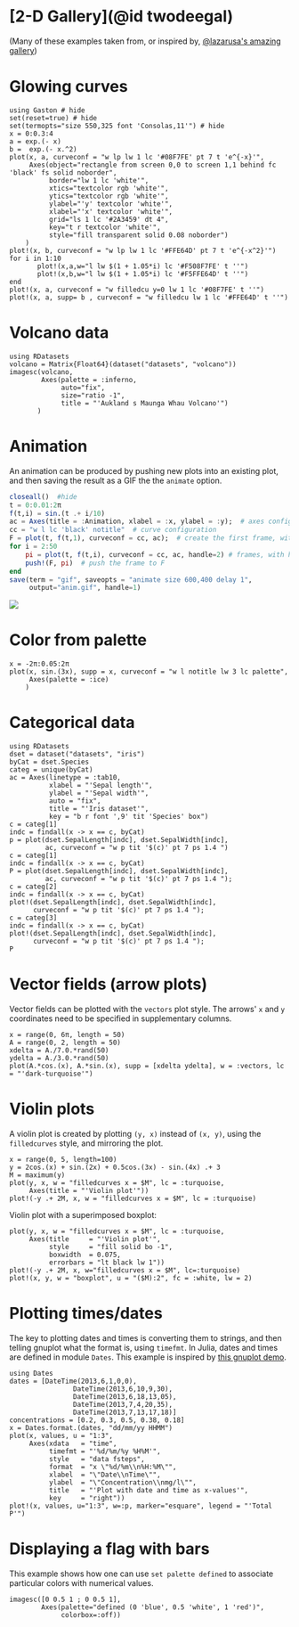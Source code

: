 # [2-D Gallery](@id twodeegal)

(Many of these examples taken from, or inspired by, [@lazarusa's amazing gallery](https://lazarusa.github.io/gnuplot-examples/gallery/))

# Glowing curves
```@example 2dgal
using Gaston # hide
set(reset=true) # hide
set(termopts="size 550,325 font 'Consolas,11'") # hide
x = 0:0.3:4
a = exp.(- x)
b =  exp.(- x.^2)
plot(x, a, curveconf = "w lp lw 1 lc '#08F7FE' pt 7 t 'e^{-x}'",
     Axes(object="rectangle from screen 0,0 to screen 1,1 behind fc 'black' fs solid noborder",
          border="lw 1 lc 'white'",
          xtics="textcolor rgb 'white'",
          ytics="textcolor rgb 'white'",
          ylabel="'y' textcolor 'white'",
          xlabel="'x' textcolor 'white'",
          grid="ls 1 lc '#2A3459' dt 4",
          key="t r textcolor 'white'",
          style="fill transparent solid 0.08 noborder")
    )
plot!(x, b, curveconf = "w lp lw 1 lc '#FFE64D' pt 7 t 'e^{-x^2}'")
for i in 1:10
       plot!(x,a,w="l lw $(1 + 1.05*i) lc '#F508F7FE' t ''")
       plot!(x,b,w="l lw $(1 + 1.05*i) lc '#F5FFE64D' t ''")
end
plot!(x, a, curveconf = "w filledcu y=0 lw 1 lc '#08F7FE' t ''")
plot!(x, a, supp= b , curveconf = "w filledcu lw 1 lc '#FFE64D' t ''")
```

# Volcano data

```@example 2dgal
using RDatasets
volcano = Matrix{Float64}(dataset("datasets", "volcano"))
imagesc(volcano,
        Axes(palette = :inferno,
             auto="fix",
             size="ratio -1",
             title = "'Aukland s Maunga Whau Volcano'")
       )
```

# Animation

An animation can be produced by pushing new plots into an existing plot, and then saving the result as a GIF the the `animate` option.

```julia
closeall()  #hide
t = 0:0.01:2π
f(t,i) = sin.(t .+ i/10)
ac = Axes(title = :Animation, xlabel = :x, ylabel = :y);  # axes configuration
cc = "w l lc 'black' notitle"  # curve configuration
F = plot(t, f(t,1), curveconf = cc, ac);  # create the first frame, with handle 1
for i = 2:50
    pi = plot(t, f(t,i), curveconf = cc, ac, handle=2) # frames, with handle 2
    push!(F, pi)  # push the frame to F
end
save(term = "gif", saveopts = "animate size 600,400 delay 1",
     output="anim.gif", handle=1)
```

![](assets/anim.gif)

# Color from palette

```@example 2dgal
x = -2π:0.05:2π
plot(x, sin.(3x), supp = x, curveconf = "w l notitle lw 3 lc palette",
     Axes(palette = :ice)
    )
```

# Categorical data

```@example 2dgal
using RDatasets
dset = dataset("datasets", "iris")
byCat = dset.Species
categ = unique(byCat)
ac = Axes(linetype = :tab10,
          xlabel = "'Sepal length'",
          ylabel = "'Sepal width'",
          auto = "fix",
          title = "'Iris dataset'",
          key = "b r font ',9' tit 'Species' box")
c = categ[1]
indc = findall(x -> x == c, byCat)
p = plot(dset.SepalLength[indc], dset.SepalWidth[indc],
         ac, curveconf = "w p tit '$(c)' pt 7 ps 1.4 ")
c = categ[1]
indc = findall(x -> x == c, byCat)
P = plot(dset.SepalLength[indc], dset.SepalWidth[indc],
         ac, curveconf = "w p tit '$(c)' pt 7 ps 1.4 ");
c = categ[2]
indc = findall(x -> x == c, byCat)
plot!(dset.SepalLength[indc], dset.SepalWidth[indc],
      curveconf = "w p tit '$(c)' pt 7 ps 1.4 ");
c = categ[3]
indc = findall(x -> x == c, byCat)
plot!(dset.SepalLength[indc], dset.SepalWidth[indc],
      curveconf = "w p tit '$(c)' pt 7 ps 1.4 ");
P
```

# Vector fields (arrow plots)

Vector fields can be plotted with the `vectors` plot style. The arrows' `x` and `y` coordinates need to be specified in supplementary columns.

```@example 2dgal
x = range(0, 6π, length = 50)
A = range(0, 2, length = 50)
xdelta = A./7.0.*rand(50)
ydelta = A./3.0.*rand(50)
plot(A.*cos.(x), A.*sin.(x), supp = [xdelta ydelta], w = :vectors, lc = "'dark-turquoise'")
```

# Violin plots

A violin plot is created by plotting `(y, x)` instead of `(x, y)`, using the `filledcurves` style, and mirroring the plot.

```@example 2dgal
x = range(0, 5, length=100)
y = 2cos.(x) + sin.(2x) + 0.5cos.(3x) - sin.(4x) .+ 3
M = maximum(y)
plot(y, x, w = "filledcurves x = $M", lc = :turquoise,
     Axes(title = "'Violin plot'"))
plot!(-y .+ 2M, x, w = "filledcurves x = $M", lc = :turquoise)
```

Violin plot with a superimposed boxplot:

```@example 2dgal
plot(y, x, w = "filledcurves x = $M", lc = :turquoise,
     Axes(title     = "'Violin plot'",
          style     = "fill solid bo -1",
          boxwidth  = 0.075,
          errorbars = "lt black lw 1"))
plot!(-y .+ 2M, x, w="filledcurves x = $M", lc=:turquoise)
plot!(x, y, w = "boxplot", u = "($M):2", fc = :white, lw = 2)
```

# Plotting times/dates

The key to plotting dates and times is converting them to strings, and then telling gnuplot what the format is, using `timefmt`. In Julia, dates and times are defined in module `Dates`. This example is inspired by [this gnuplot demo](http://gnuplot.sourceforge.net/demo_5.2/timedat.html).

```@example 2dgal
using Dates
dates = [DateTime(2013,6,1,0,0),
                DateTime(2013,6,10,9,30),
                DateTime(2013,6,18,13,05),
                DateTime(2013,7,4,20,35),
                DateTime(2013,7,13,17,18)]
concentrations = [0.2, 0.3, 0.5, 0.38, 0.18]
x = Dates.format.(dates, "dd/mm/yy HHMM")
plot(x, values, u = "1:3",
     Axes(xdata   = "time",
          timefmt = "'%d/%m/%y %H%M'",
          style   = "data fsteps",
          format  = "x \"%d/%m\\n%H:%M\"",
          xlabel  = "\"Date\\nTime\"",
          ylabel  = "\"Concentration\\nmg/l\"",
          title   = "'Plot with date and time as x-values'",
          key     = "right"))
plot!(x, values, u="1:3", w=:p, marker="esquare", legend = "'Total P'")
```

# Displaying a flag with bars

This example shows how one can use `set palette defined` to associate particular colors with numerical values.

```@example 2dgal
imagesc([0 0.5 1 ; 0 0.5 1],
        Axes(palette="defined (0 'blue', 0.5 'white', 1 'red')",
             colorbox=:off))
```
